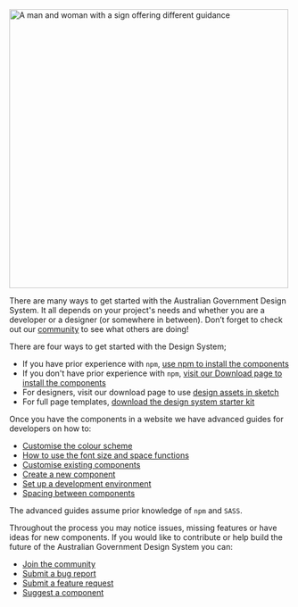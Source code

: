 <img src="/assets/img/artwork-getting-started.png" alt="A man and woman with a sign offering different guidance" width="500"/>

There are many ways to get started with the Australian Government Design System. It all depends on your project's needs and whether you are a developer or a designer (or somewhere in between). Don’t forget to check out our [community](https://community.digital.gov.au/c/designsystem) to see what others are doing!

There are four ways to get started with the Design System;

- If you have prior experience with `npm`, [use npm to install the components](get-started/npm-install)
- If you don't have prior experience with `npm`, [visit our Download page to install the components](get-started/download-page)
- For designers, visit our download page to use [design assets in sketch](get-started/design-assets)
- For full page templates, [download the design system starter kit](get-started/starter-kit)

Once you have the components in a website we have advanced guides for developers on how to:

- [Customise the colour scheme](get-started/customise-colour)
- [How to use the font size and space functions](get-started/font-size-space)
- [Customise existing components](get-started/customise-components)
- [Create a new component](get-started/create-components)
- [Set up a development environment](get-started/development-environment)
- [Spacing between components](get-started/spacing-between-components)

The advanced guides assume prior knowledge of `npm` and `SASS`. 

Throughout the process you may notice issues, missing features or have ideas for new components. If you would like to contribute or help build the future of the Australian Government Design System you can:

- [Join the community](/community)
- [Submit a bug report](https://github.com/govau/design-system-components/issues/new?template=----bug-report.md)
- [Submit a feature request](https://github.com/govau/design-system-components/issues/new?template=---feature-request.md)
- [Suggest a component](https://community.digital.gov.au/c/designsystem/suggest-a-component)
